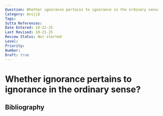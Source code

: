 ```yaml
---
Question: Whether ignorance pertains to ignorance in the ordinary sense?
Category: Avijjā
Tags: 
Sutta References: 
Date Entered: 10-21-25
Last Revised: 10-21-25
Review Status: Not started
Level: 
Priority: 
Number: 
Draft: true
---
```


# Whether ignorance pertains to ignorance in the ordinary sense?

## Bibliography

<!-- 

Notes:



-->